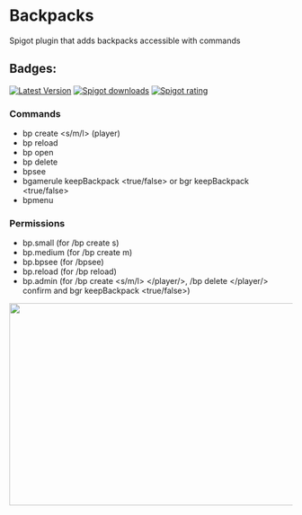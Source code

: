 # Backpacks
Spigot plugin that adds backpacks accessible with commands
## Badges:
[![Latest Version](https://img.shields.io/badge/Latest%20Version-1.4.2-brightgreen)](https://github.com/IBMESP/Backpacks/releases/latest)
<a href="https://www.spigotmc.org/resources/99840/"><img src="https://img.shields.io/spiget/downloads/99840?label=Spigot%20Downloads" alt="Spigot downloads"></a>
<a href="https://www.spigotmc.org/resources/99840/"><img src="https://img.shields.io/spiget/rating/99840?label=Spigot%20Rating" alt="Spigot rating"></a>
### Commands
- bp create <s/m/l> (player)
- bp reload
- bp open
- bp delete
- bpsee <player>
- bgamerule keepBackpack <true/false> or bgr keepBackpack <true/false>
- bpmenu
  
### Permissions
- bp.small (for /bp create s)
- bp.medium (for /bp create m)
- bp.bpsee (for /bpsee)
- bp.reload (for /bp reload)
- bp.admin (for /bp create <s/m/l> </player/>, /bp delete </player/> confirm and bgr keepBackpack <true/false>)
<p><strong><img src="https://bstats.org/signatures/bukkit/Backpacks%20-%20by%20Ib.svg" alt="" width="640" height="360" /></strong></p>
  
